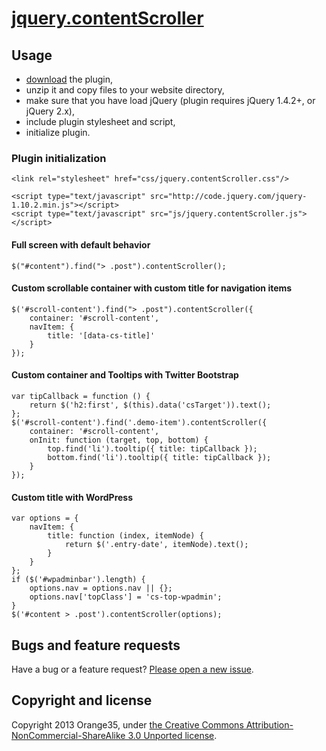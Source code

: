 # [jquery.contentScroller](http://orange35.com/jquery.contentScroller)


## Usage
 * [download](https://github.com/orange35/jquery.contentScroller/archive/master.zip) the plugin,
 * unzip it and copy files to your website directory,
 * make sure that you have load jQuery (plugin requires jQuery 1.4.2+, or jQuery 2.x),
 * include plugin stylesheet and script,
 * initialize plugin.

### Plugin initialization
```
<link rel="stylesheet" href="css/jquery.contentScroller.css"/>

<script type="text/javascript" src="http://code.jquery.com/jquery-1.10.2.min.js"></script>
<script type="text/javascript" src="js/jquery.contentScroller.js"></script>
```

#### Full screen with default behavior
```
$("#content").find("> .post").contentScroller();
```

#### Custom scrollable container with custom title for navigation items
```
$('#scroll-content').find("> .post").contentScroller({
    container: '#scroll-content',
    navItem: {
        title: '[data-cs-title]'
    }
});
```

#### Custom container and Tooltips with Twitter Bootstrap
```
var tipCallback = function () {
    return $('h2:first', $(this).data('csTarget')).text();
};
$('#scroll-content').find('.demo-item').contentScroller({
    container: '#scroll-content',
    onInit: function (target, top, bottom) {
        top.find('li').tooltip({ title: tipCallback });
        bottom.find('li').tooltip({ title: tipCallback });
    }
});
```

#### Custom title with WordPress
```
var options = {
    navItem: {
        title: function (index, itemNode) {
            return $('.entry-date', itemNode).text();
        }
    }
};
if ($('#wpadminbar').length) {
    options.nav = options.nav || {};
    options.nav['topClass'] = 'cs-top-wpadmin';
}
$('#content > .post').contentScroller(options);
```

## Bugs and feature requests
Have a bug or a feature request? [Please open a new issue](https://github.com/orange35/jquery.contentScroller/issues).

## Copyright and license
Copyright 2013 Orange35, under [the Creative Commons Attribution-NonCommercial-ShareAlike 3.0 Unported license](LICENSE).
